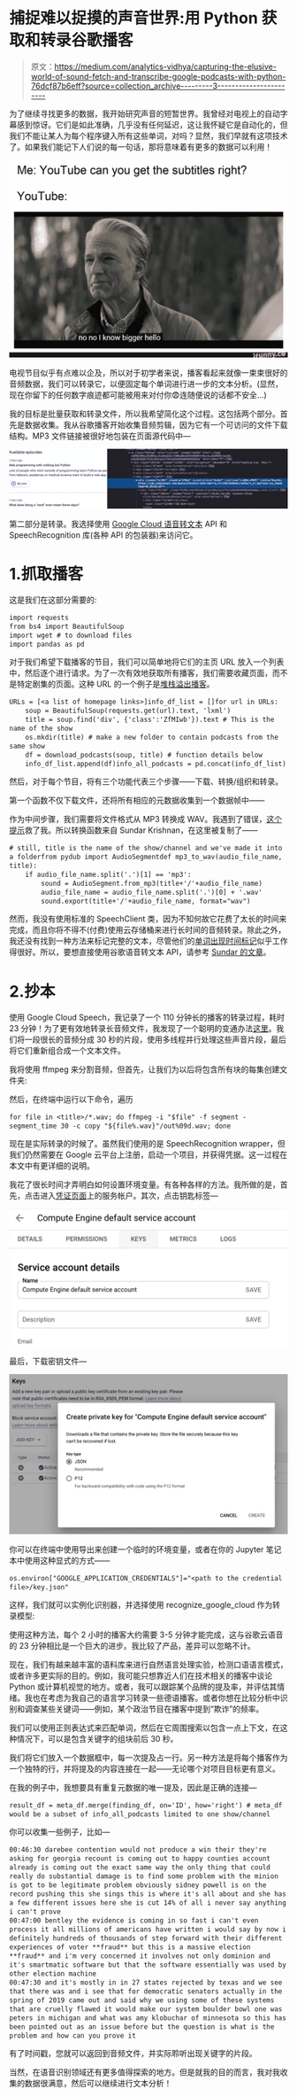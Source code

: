 # 捕捉难以捉摸的声音世界:用 Python 获取和转录谷歌播客

> 原文：<https://medium.com/analytics-vidhya/capturing-the-elusive-world-of-sound-fetch-and-transcribe-google-podcasts-with-python-76dcf87b6eff?source=collection_archive---------3----------------------->

为了继续寻找更多的数据，我开始研究声音的短暂世界。我曾经对电视上的自动字幕感到惊讶。它们是如此准确，几乎没有任何延迟，这让我怀疑它是自动化的，但我们不能让某人为每个程序键入所有这些单词，对吗？显然，我们早就有这项技术了。如果我们能记下人们说的每一句话，那将意味着有更多的数据可以利用！

![](img/5fe9c2a0f3f71da61bb50caa4e8f9d84.png)

电视节目似乎有点难以企及，所以对于初学者来说，播客看起来就像一束束很好的音频数据，我们可以转录它，以便固定每个单词进行进一步的文本分析。(显然，现在你留下的任何数字痕迹都可能被用来对付你😨连随便说的话都不安全…)

我的目标是批量获取和转录文件，所以我希望简化这个过程。这包括两个部分。首先是数据收集。我从谷歌播客开始收集音频剪辑，因为它有一个可访问的文件下载结构。MP3 文件链接被很好地包装在页面源代码中—

![](img/ba88cc4a020f421694027aea94ffd4bf.png)

第二部分是转录。我选择使用 [Google Cloud 语音转文本](https://cloud.google.com/speech-to-text/docs/basics) API 和 SpeechRecognition 库(各种 API 的包装器)来访问它。

# 1.抓取播客

这是我们在这部分需要的:

```
import requests
from bs4 import BeautifulSoup
import wget # to download files
import pandas as pd
```

对于我们希望下载播客的节目，我们可以简单地将它们的主页 URL 放入一个列表中，然后逐个进行请求。为了一次有效地获取所有播客，我们需要收藏页面，而不是特定剧集的页面。这种 URL 的一个例子是[堆栈溢出播客](https://podcasts.google.com/feed/aHR0cHM6Ly9mZWVkcy5zaW1wbGVjYXN0LmNvbS9YQV84NTFrMw?sa=X&ved=0CAkQlvsGahcKEwjwqt2f9u3vAhUAAAAAHQAAAAAQAQ)。

```
URLs = [<a list of homepage links>]info_df_list = []for url in URLs:
    soup = BeautifulSoup(requests.get(url).text, 'lxml')
    title = soup.find('div', {'class':'ZfMIwb'}).text # This is the name of the show
    os.mkdir(title) # make a new folder to contain podcasts from the same show
    df = download_podcasts(soup, title) # function details below
    info_df_list.append(df)info_all_podcasts = pd.concat(info_df_list)
```

然后，对于每个节目，将有三个功能代表三个步骤——下载、转换/组织和转录。

第一个函数不仅下载文件，还将所有相应的元数据收集到一个数据帧中——

作为中间步骤，我们需要将文件格式从 MP3 转换成 WAV。我遇到了错误，[这个提示](https://towardsdatascience.com/how-to-use-google-speech-to-text-api-to-transcribe-long-audio-files-1c886f4eb3e9)救了我。所以转换函数来自 Sundar Krishnan，在这里被复制了——

```
# still, title is the name of the show/channel and we've made it into a folderfrom pydub import AudioSegmentdef mp3_to_wav(audio_file_name, title):
    if audio_file_name.split('.')[1] == 'mp3':    
        sound = AudioSegment.from_mp3(title+'/'+audio_file_name)
        audio_file_name = audio_file_name.split('.')[0] + '.wav'
        sound.export(title+'/'+audio_file_name, format="wav")
```

然而，我没有使用标准的 SpeechClient 类，因为不知何故它花费了太长的时间来完成，而且你将不得不(付费)使用云存储桶来进行长时间的音频转录。除此之外，我还没有找到一种方法来标记完整的文本，尽管他们的[单词出现时间标记](https://cloud.google.com/speech-to-text/docs/async-time-offsets)似乎工作得很好。所以，要想直接使用谷歌语音转文本 API，请参考 [Sundar 的文章](https://towardsdatascience.com/how-to-use-google-speech-to-text-api-to-transcribe-long-audio-files-1c886f4eb3e9)。

# 2.抄本

使用 Google Cloud Speech，我记录了一个 110 分钟长的播客的转录过程，耗时 23 分钟！为了更有效地转录长音频文件，我发现了一个聪明的变通办法[这里](https://techtldr.com/transcribing-audio-file-to-text-with-google-cloud-speech-api-and-python/#4-break-up-audio-file-into-smaller-parts)。我们将一段很长的音频分成 30 秒的片段，使用多线程并行处理这些声音片段，最后将它们重新组合成一个文本文件。

我将使用 ffmpeg 来分割音频，但首先，让我们为以后将包含所有块的每集创建文件夹:

然后，在终端中运行以下命令，遍历<title>文件夹中的每个 WAV 文件，将每一集分成音频块，并将它们分类到相应的文件夹中(这就是为什么将剧集文件名作为文件夹名称很重要)。</title>

```
for file in <title>/*.wav; do ffmpeg -i "$file" -f segment -segment_time 30 -c copy "${file%.wav}"/out%09d.wav; done
```

现在是实际转录的时候了。虽然我们使用的是 SpeechRecognition wrapper，但我们仍然需要在 Google 云平台上注册，启动一个项目，并获得凭据。这一过程在本文中有更详细的说明。

我花了很长时间才弄明白如何设置环境变量。有各种各样的方法。我所做的是，首先，点击进入[凭证页面](https://console.cloud.google.com/apis/credentials)上的服务帐户。其次，点击钥匙标签—

![](img/da01c0a79e8b91776def5e0f8252b585.png)

最后，下载密钥文件—

![](img/2501109ffdff6ede0a5047a816b7b95b.png)

你可以在终端中使用导出来创建一个临时的环境变量，或者在你的 Jupyter 笔记本中使用这种显式的方式——

```
os.environ["GOOGLE_APPLICATION_CREDENTIALS"]="<path to the credential file>/key.json"
```

这样，我们就可以实例化识别器，并选择使用 recognize_google_cloud 作为转录模型:

使用这种方法，每个 2 小时的播客大约需要 3-5 分钟才能完成，这与谷歌云语音的 23 分钟相比是一个巨大的进步。我比较了产品，差异可以忽略不计。

现在，我们有越来越丰富的语料库来进行自然语言处理实验，检测口语语言模式，或者许多更实际的目的。例如，我可能只想靠近人们在技术相关的播客中谈论 Python 或计算机视觉的地方。或者，我可以跟踪某个品牌的提及率，并评估其情绪。我也在考虑为我自己的语言学习转录一些德语播客。或者你想在比较分析中识别和调查某些关键词——例如，某个政治节目在播客中提到“欺诈”的频率。

我们可以使用正则表达式来匹配单词，然后在它周围搜索以包含一点上下文，在这种情况下，可以是包含关键字的组块前后 30 秒。

我们将它们放入一个数据框中，每一次提及占一行。另一种方法是将每个播客作为一个独特的行，并将提及的内容连接在一起——无论哪个对项目目标更有意义。

在我的例子中，我想要具有重复元数据的唯一提及，因此是正确的连接—

```
result_df = meta_df.merge(finding_df, on='ID', how='right') # meta_df would be a subset of info_all_podcasts limited to one show/channel
```

你可以收集一些例子，比如—

```
00:46:30 darebee contention would not produce a win their they're asking for georgia recount is coming out to happy counties account already is coming out the exact same way the only thing that could really do substantial damage is to find some problem with the minion is got to be legitimate problem obviously sidney powell is on the record pushing this she sings this is where it's all about and she has a few different issues here she is cut 14% of all i never say anything i can't prove 
00:47:00 bentley the evidence is coming in so fast i can't even process it all millions of americans have written i would say by now i definitely hundreds of thousands of step forward with their different experiences of voter **fraud** but this is a massive election **fraud** and i'm very concerned it involves not only dominion and it's smartmatic software but that the software essentially was used by other election machine 
00:47:30 and it's mostly in in 27 states rejected by texas and we see that there was and i see that for democratic senators actually in the spring of 2019 came out and said why we using some of these systems that are cruelly flawed it would make our system boulder bowl one was peters in michigan and what was amy klobuchar of minnesota so this has been pointed out as an issue before but the question is what is the problem and how can you prove it
```

有了时间戳，您就可以返回到音频文件，并实际聆听出现关键字的片段。

当然，在语音识别领域还有更多值得探索的地方。但是就我的目的而言，我对我收集的数据很满意，然后可以继续进行文本分析！